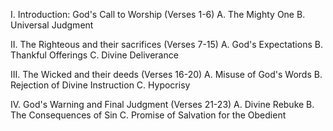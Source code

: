 I. Introduction: God's Call to Worship (Verses 1-6)
    A. The Mighty One
    B. Universal Judgment

II. The Righteous and their sacrifices (Verses 7-15)
    A. God's Expectations
    B. Thankful Offerings
    C. Divine Deliverance

III. The Wicked and their deeds (Verses 16-20)
    A. Misuse of God's Words
    B. Rejection of Divine Instruction
    C. Hypocrisy

IV. God's Warning and Final Judgment (Verses 21-23)
    A. Divine Rebuke
    B. The Consequences of Sin
    C. Promise of Salvation for the Obedient